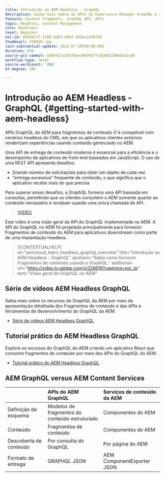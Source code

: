 ```yaml
---
title: Introdução ao AEM Headless - GraphQL
description: Saiba mais sobre as APIs do Experience Manager GraphQL e seus recursos.
feature: Content Fragments, GraphQL API, APIs
topic: Headless, Content Management
role: Developer
level: Beginner
exl-id: 0056971f-2f89-43b3-bb6f-dd16c2a50370
thumbnail: 328618.jpg
last-substantial-update: 2022-07-20T00:00:00Z
duration: 626
source-git-commit: bd0f42fa37b7bbe19bf0d7fc65801198e64cbcd9
workflow-type: tm+mt
source-wordcount: '266'
ht-degree: 10%

---
```


# Introdução ao AEM Headless - GraphQL {#getting-started-with-aem-headless}

APIs GraphQL do AEM para fragmentos de conteúdo
O é compatível com cenários headless do CMS, em que os aplicativos clientes externos renderizam experiências usando conteúdo gerenciado no AEM.

Uma API de entrega de conteúdo moderna é essencial para a eficiência e o desempenho de aplicativos de front-end baseados em JavaScript. O uso de uma REST API apresenta desafios:

* Grande número de solicitações para obter um objeto de cada vez
* &quot;entrega excessiva&quot; frequente de conteúdo, o que significa que o aplicativo recebe mais do que precisa

Para superar esses desafios, a GraphQL fornece uma API baseada em consultas, permitindo que os clientes consultem o AEM somente quanto ao conteúdo necessário e recebam usando uma única chamada de API.

>[!VIDEO](https://video.tv.adobe.com/v/328618?quality=12&learn=on)

Este vídeo é uma visão geral da API do GraphQL implementada no AEM. A API do GraphQL no AEM foi projetada principalmente para fornecer Fragmentos de conteúdo do AEM para aplicativos downstream como parte de uma implantação headless.

>[!CONTEXTUALHELP]
>id="aemcloud_learn_headless_graphql_overview"
>title="Introdução ao AEM Headless - GraphQL"
>abstract="Saiba como fornecer Fragmentos de conteúdo usando o GraphQL."
>additional-url="https://video.tv.adobe.com/v/328618?captions=por_br" text="Visão geral do GraphQL no AEM"

## Série de vídeos AEM Headless GraphQL

Saiba mais sobre os recursos do GraphQL da AEM por meio da apresentação detalhada dos Fragmentos de conteúdo e das APIs e ferramentas de desenvolvimento do GraphQL da AEM.

* [Série de vídeos AEM Headless GraphQL](./video-series/modeling-basics.md)

## Tutorial prático do AEM Headless GraphQL

Explore os recursos do GraphQL do AEM criando um aplicativo React que consome fragmentos de conteúdo por meio das APIs do GraphQL do AEM.

* [Tutorial prático do AEM Headless GraphQL](./multi-step/overview.md)

## AEM GraphQL versus AEM Content Services

|                                | APIs do AEM GraphQL | Serviços de conteúdo da AEM |
|--------------------------------|:-----------------|:---------------------|
| Definição de esquema | Modelos de fragmentos do conteúdo estruturado | Componentes do AEM |
| Conteúdo | Fragmentos de conteúdo | Componentes do AEM |
| Descoberta de conteúdo | Por consulta do GraphQL | Por página do AEM |
| Formato de entrega | GRAPHQL JSON | AEM ComponentExporter JSON |
